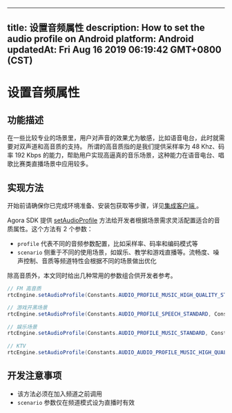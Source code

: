 
---
title: 设置音频属性
description: How to set the audio profile on Android
platform: Android
updatedAt: Fri Aug 16 2019 06:19:42 GMT+0800 (CST)
---
# 设置音频属性
## 功能描述
 在一些比较专业的场景里，用户对声音的效果尤为敏感，比如语音电台，此时就需要对双声道和高音质的支持。
 所谓的高音质指的是我们提供采样率为 48 Khz、码率 192 Kbps 的能力，帮助用户实现高逼真的音乐场景，这种能力在语音电台、唱歌比赛类直播场景中应用较多。

## 实现方法
开始前请确保你已完成环境准备、安装包获取等步骤，详见[集成客户端 ](../../cn/Video/android_video.md)。

Agora SDK 提供 [setAudioProfile](https://docs.agora.io/cn/Video/API%20Reference/java/classio_1_1agora_1_1rtc_1_1_rtc_engine.html#a34175b5e04c88d9dc6608b1f38c0275d) 方法给开发者根据场景需求灵活配置适合的音质属性。这个方法有 2 个参数：

- `profile` 代表不同的音频参数配置，比如采样率、码率和编码模式等
- `scenario` 侧重于不同的使用场景，如娱乐、教学和游戏直播等。流畅度、噪声控制、音质等频道特性会根据不同的场景做出优化

除高音质外，本文同时给出几种常用的参数组合供开发者参考。

```java
// FM 高音质
rtcEngine.setAudioProfile(Constants.AUDIO_PROFILE_MUSIC_HIGH_QUALITY_STEREO, Constants.AUDIO_SCENARIO_SHOWROOM);

// 游戏开黑场景
rtcEngine.setAudioProfile(Constants.AUDIO_PROFILE_SPEECH_STANDARD, Constants.AUDIO_SCENARIO_CHATROOM_GAMING);
  
// 娱乐场景
rtcEngine.setAudioProfile(Constants.AUDIO_PROFILE_MUSIC_STANDARD, Constants.AUDIO_SCENARIO_CHATROOM_ENTERTAINMENT);
  
// KTV
rtcEngine.setAudioProfile(Constants.AUDIO_AUDIO_PROFILE_MUSIC_HIGH_QUALITY, Constants.AUDIO_SCENARIO_CHATROOM_ENTERTAINMENT);

```

## 开发注意事项
- 该方法必须在加入频道之前调用
- `scenario` 参数仅在频道模式设为直播时有效
